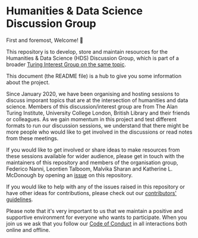 # Humanities & Data Science Discussion Group

First and foremost, Welcome! 🎉

This repository is to develop, store and maintain resources for the Humanities & Data Science (HDS) Discussion Group, which is part of a broader [Turing Interest Group on the same topic](https://www.turing.ac.uk/research/interest-groups/humanities-and-data-science).

This document (the README file) is a hub to give you some information about the project.

Since January 2020, we have been organising and hosting sessions to discuss imporant topics that are at the intersection of humanities and data science.
Members of this discussion/interest group are from The Alan Turing Institute, University College London, British Library and their friends or colleagues.
As we gain momentum in this project and test different formats to run our discussion sessions, we understand that there might be more people who would like to get involved in the discussions or read notes from these meetings.

If you would like to get involved or share ideas to make resources from these sessions available for wider audience, please get in touch with the maintainers of this repository and members of the organisation group, Federico Nanni, Leontien Talboom, Malvika Sharan and Katherine L. McDonough by opening an [issue](https://github.com/fedenanni/HDS-DiscussionGroup/issues) on this repository.

If you would like to help with any of the issues raised in this repository or have other ideas for contributions, please check out our [contributors' guidelines](./CONTRIBUTING.md).

Please note that it's very important to us that we maintain a positive and supportive environment for everyone who wants to participate.
When you join us we ask that you follow our [Code of Conduct](CODE_OF_CONDUCT.md) in all interactions both online and offline.
